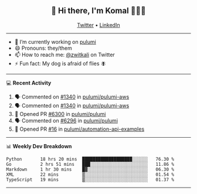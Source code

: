 <h2 align="center"> 👋 Hi there, I'm Komal 🧑🏾‍💻 </h2>
<p align="center">
    <a href="https://twitter.com/zwitkali">Twitter</a> •
    <a href="https://www.linkedin.com/in/komal-ali/">LinkedIn</a>
</p>

--------

- 🔭 I’m currently working on [pulumi](https://github.com/pulumi/pulumi)
- 😄 Pronouns: they/them
- 📫 How to reach me: [@zwitkali](https://twitter.com/zwitkali) on Twitter
- ⚡ Fun fact: My dog is afraid of flies 🪰

--------
💻 **Recent Activity**

<!--START_SECTION:activity-->
1. 🗣 Commented on [#1340](https://github.com/pulumi/pulumi-aws/issues/1340) in [pulumi/pulumi-aws](https://github.com/pulumi/pulumi-aws)
2. 🗣 Commented on [#1340](https://github.com/pulumi/pulumi-aws/issues/1340) in [pulumi/pulumi-aws](https://github.com/pulumi/pulumi-aws)
3. 💪 Opened PR [#6300](https://github.com/pulumi/pulumi/pull/6300) in [pulumi/pulumi](https://github.com/pulumi/pulumi)
4. 🗣 Commented on [#6296](https://github.com/pulumi/pulumi/issues/6296) in [pulumi/pulumi](https://github.com/pulumi/pulumi)
5. 💪 Opened PR [#16](https://github.com/pulumi/automation-api-examples/pull/16) in [pulumi/automation-api-examples](https://github.com/pulumi/automation-api-examples)
<!--END_SECTION:activity-->

--------

📊 **Weekly Dev Breakdown**
<!--START_SECTION:waka-->
```text
Python       18 hrs 20 mins  ███████████████████░░░░░░   76.30 % 
Go           2 hrs 51 mins   ███░░░░░░░░░░░░░░░░░░░░░░   11.86 % 
Markdown     1 hr 30 mins    █▓░░░░░░░░░░░░░░░░░░░░░░░   06.30 % 
XML          22 mins         ▒░░░░░░░░░░░░░░░░░░░░░░░░   01.54 % 
TypeScript   19 mins         ▒░░░░░░░░░░░░░░░░░░░░░░░░   01.37 % 
```
<!--END_SECTION:waka-->

--------